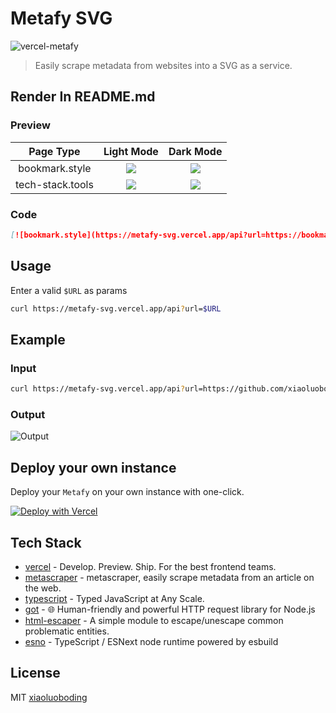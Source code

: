 # Metafy SVG

![vercel-metafy](https://vercelbadge.vercel.app/api/xiaoluoboding/metafy-svg)

> Easily scrape metadata from websites into a SVG as a service.

## Render In README.md

### Preview

|    Page Type     |                                   Light Mode                                   |                                   Dark Mode                                   |
| :--------------: | :----------------------------------------------------------------------------: | :---------------------------------------------------------------------------: |
|  bookmark.style  |  ![](https://metafy-svg.vercel.app/api?url=https://bookmark.style&mode=light)  |  ![](https://metafy-svg.vercel.app/api?url=https://bookmark.style&mode=dark)  |
| tech-stack.tools | ![](https://metafy-svg.vercel.app/api?url=https://tech-stack.tools&mode=light) | ![](https://metafy-svg.vercel.app/api?url=https://tech-stack.tools&mode=dark) |

### Code

```markdown
[![bookmark.style](https://metafy-svg.vercel.app/api?url=https://bookmark.style&mode=light)](https://bookmark.style)
```

## Usage

Enter a valid `$URL` as params

```bash
curl https://metafy-svg.vercel.app/api?url=$URL
```

## Example

### Input

```bash
curl https://metafy-svg.vercel.app/api?url=https://github.com/xiaoluoboding/metafy-svg
```

### Output

![Output](https://metafy-svg.vercel.app/api?url=https://github.com/xiaoluoboding/metafy-svg&mode=light)

## Deploy your own instance

Deploy your `Metafy` on your own instance with one-click.

[![Deploy with Vercel](https://vercel.com/button)](https://vercel.com/new/clone?repository-url=https%3A%2F%2Fgithub.com%2Fxiaoluoboding%2Fmetafy-svg)

## Tech Stack

- [vercel](https://vercel.com/) - Develop. Preview. Ship. For the best frontend teams.
- [metascraper](https://metascraper.js.org/) - metascraper, easily scrape metadata from an article on the web.
- [typescript](https://www.typescriptlang.org/) - Typed JavaScript at Any Scale.
- [got](https://github.com/sindresorhus/got) - 🌐 Human-friendly and powerful HTTP request library for Node.js
- [html-escaper](https://github.com/WebReflection/html-escaper) - A simple module to escape/unescape common problematic entities.
- [esno](https://github.com/antfu/esno) - TypeScript / ESNext node runtime powered by esbuild

## License

MIT [xiaoluoboding](https://github.com/xiaoluoboding)
